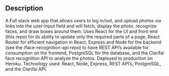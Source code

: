 ## Description

A Full stack web app that allows users to log in/out, and upload photos via links into the user-input field and will fetch, display the photo, recognize faces, and draw boxes around them. 
Uses React for the UI and front end (this repo) for its ability to update only the required parts of a page, React Router for efficient navigation in React, Express and Node for the backend (see the /face-recognition-api repo) to have REST API’s available for consumption on the frontend, PostgreSQL for the database, and the Clarifai face recognition API to analyze the photos. 
Deployed to production on Heroku. 
Technology used: React, Node, Express, REST API’s, PostgreSQL, and the Clarifai API. 

